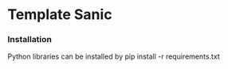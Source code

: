 # Template Sanic

### Installation
Python libraries can be installed by pip install -r requirements.txt